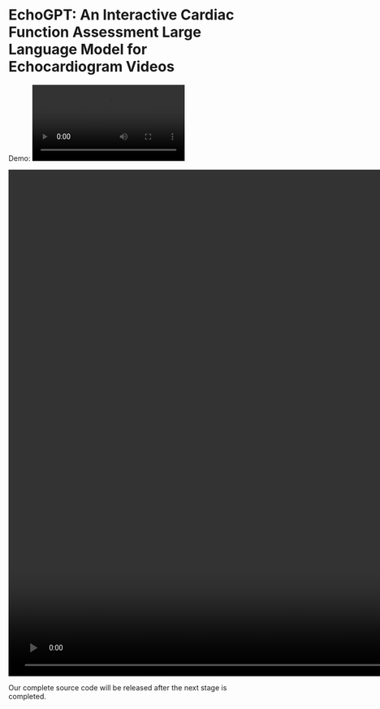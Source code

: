 # EchoGPT: An Interactive Cardiac Function Assessment Large Language Model for Echocardiogram Videos

Demo:
![EchoGPT_demo.mp4](https://github.com/zhuqh19/EchoGPT/blob/main/EchoGPT_demo.mp4)

<video width="1620" height="998" controls>
  <source src="https://github.com/zhuqh19/EchoGPT/blob/main/EchoGPT_demo.mp4" type="mp4">
  Your browser does not support the video tag.
</video>

Our complete source code will be released after the next stage is completed.
